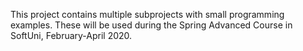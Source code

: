 This project contains multiple subprojects with small programming examples.
These will be used during the Spring Advanced Course in SoftUni, February-April 2020.
